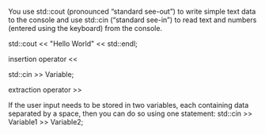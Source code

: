 You use std::cout (pronounced “standard see-out”) to write simple text data to the
console and use std::cin (“standard see-in”) to read text and numbers (entered using the
keyboard) from the console.

std::cout << "Hello World" << std::endl;

insertion operator <<

std::cin >> Variable;

extraction operator >>

If the user input
needs to be stored in two variables, each containing data separated by a space, then you
can do so using one statement:
std::cin >> Variable1 >> Variable2;
